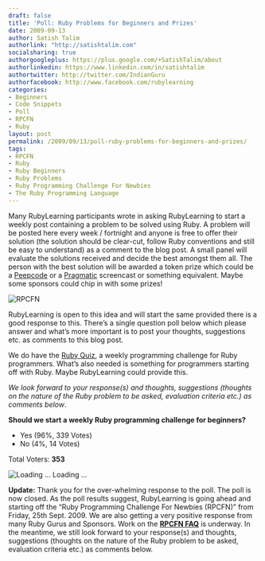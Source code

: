 ```yaml
---
draft: false
title: 'Poll: Ruby Problems for Beginners and Prizes'
date: 2009-09-13
author: Satish Talim
authorlink: "http://satishtalim.com"
socialsharing: true
authorgoogleplus: https://plus.google.com/+SatishTalim/about
authorlinkedin: https://www.linkedin.com/in/satishtalim
authortwitter: http://twitter.com/IndianGuru
authorfacebook: http://www.facebook.com/rubylearning
categories:
- Beginners
- Code Snippets
- Poll
- RPCFN
- Ruby
layout: post
permalink: /2009/09/13/poll-ruby-problems-for-beginners-and-prizes/
tags:
- RPCFN
- Ruby
- Ruby Beginners
- Ruby Problems
- Ruby Programming Challenge For Newbies
- The Ruby Programming Language
---
```

Many RubyLearning participants wrote in asking RubyLearning to start a
weekly post containing a problem to be solved using Ruby. A problem will
be posted here every week / fortnight and anyone is free to offer their
solution (the solution should be clear-cut, follow Ruby conventions and
still be easy to understand) as a comment to the blog post. A small
panel will evaluate the solutions received and decide the best amongst
them all. The person with the best solution will be awarded a token
prize which could be a [Peepcode](http://peepcode.com/) or a
[Pragmatic](http://www.pragprog.com/screencasts) screencast or something
equivalent. Maybe some sponsors could chip in with some prizes!

![RPCFN](http://rubylearning.com/images/ruby_challenge3.jpg)

RubyLearning is open to this idea and will start the same provided there
is a good response to this. There’s a single question poll below which
please answer and what’s more important is to post your thoughts,
suggestions etc. as comments to this blog post.

We do have the [Ruby Quiz](http://rubyquiz.com/), a weekly programming
challenge for Ruby programmers. What’s also needed is something for
programmers starting off with Ruby. Maybe RubyLearning could provide
this.

*We look forward to your response(s) and thoughts, suggestions (thoughts
on the nature of the Ruby problem to be asked, evaluation criteria etc.)
as comments below*.

**Should we start a weekly Ruby programming challenge for beginners?**

-   Yes (96%, 339 Votes)
-   No (4%, 14 Votes)

Total Voters: **353**

![Loading
...](http://rubylearning.com/blog/wp-content/plugins/wp-polls/images/loading.gif "Loading ...") Loading
...

**Update:** Thank you for the over-whelming response to the poll. The
poll is now closed. As the poll results suggest, RubyLearning is going
ahead and starting off the “Ruby Programming Challenge For Newbies
(RPCFN)” from Friday, 25th Sept. 2009. We are also getting a very
positive response from many Ruby Gurus and Sponsors. Work on the
**[RPCFN
FAQ](http://rubylearning.com/blog/ruby-programming-challenge-faq/)** is
underway. In the meantime, we still look forward to your response(s) and
thoughts, suggestions (thoughts on the nature of the Ruby problem to be
asked, evaluation criteria etc.) as comments below.

